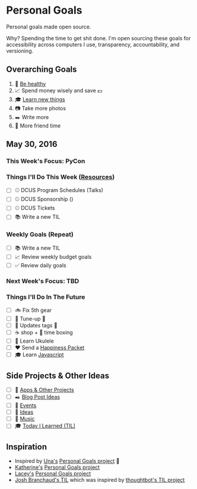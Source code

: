 # Personal Goals

Personal goals made open source.

Why? Spending the time to get shit done. I'm open sourcing these goals for accessibility across computers I use, transparency, accountability, and versioning.

## Overarching Goals

1. :muscle: [Be healthy](goals/health.md)
1. :chart_with_upwards_trend: Spend money wisely and save :dollar:
1. :mortar_board: [Learn new things](goals/learning.md)
1. :camera: Take more photos 
1. :black_nib: Write more
1. :speech_balloon: More friend time

## May 30, 2016

### This Week's Focus: PyCon

### Things I'll Do This Week ([Resources](resources.md))

- [ ] :baseball: DCUS Program Schedules (Talks)
- [ ] :baseball: DCUS Sponsorship ()
- [ ] :baseball: DCUS Tickets
- [ ] :books: Write a new TIL

### Weekly Goals (Repeat)

- [ ] :books: Write a new TIL
- [ ] :chart_with_upwards_trend: Review weekly budget goals
- [ ] :white_check_mark: Review daily goals

### Next Week's Focus: TBD

### Things I'll Do In The Future

- [ ] :bike: Fix 5th gear
- [ ] :car: Tune-up :wrench:
- [ ] :car: Updates tags :ticket:
- [ ] :coffee: shop + :email: time boxing
- [ ] :guitar: Learn Ukulele
- [ ] :heart: Send a [Happiness Packet](https://www.happinesspackets.io/)
- [ ] :mortar_board: Learn [Javascript](goals/javascript.md)

## Side Projects & Other Ideas

- [ ] :open_file_folder: [Apps & Other Projects](ideas/app-ideas.md)
- [ ] :black_nib: [Blog Post Ideas](ideas/blog-ideas.md)
- [ ] :calendar: [Events](content-list/events.md)
- [ ] :thought_balloon: [Ideas](ideas/README.md)
- [ ] :musical_note: [Music](content-list/music/README.md)
- [ ] :mortar_board: [Today I Learned (TIL)](til/README.md)

## Inspiration

- Inspired by [Una's](https://github.com/una) [Personal Goals project](https://github.com/una/personal-goals) :muscle:
- [Katherine's](https://github.com/KatherineMichel) [Personal Goals project](https://github.com/KatherineMichel/personal-goals)
- [Lacey's](https://github.com/williln) [Personal Goals project](https://github.com/williln/personal-goals)
- [Josh Branchaud's TIL](https://github.com/jbranchaud/til) which was inspired by [thoughtbot's TIL project](https://github.com/thoughtbot/til)
